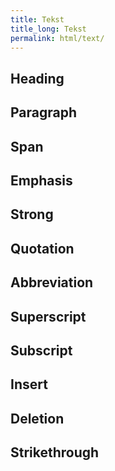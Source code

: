 ```yaml
---
title: Tekst
title_long: Tekst
permalink: html/text/
---
```


Heading
--------

Paragraph
----------

Span
-----

Emphasis
--------

Strong
------

Quotation
----------

Abbreviation
-------------

Superscript
-----------

Subscript
---------

Insert
------

Deletion
--------

Strikethrough
-------------